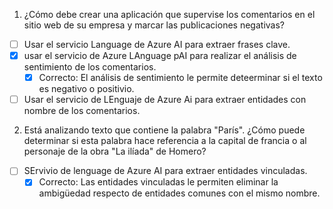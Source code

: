 1. ¿Cómo debe crear una aplicación que supervise los comentarios en el sitio web de su empresa y marcar las publicaciones negativas?

- [ ] Usar el servicio Language de Azure AI para extraer frases clave. 
- [X] usar el servicio de Azure LAnguage pAI para realizar el análisis de sentimiento de los comentarios.
    - [X] Correcto: El análisis de sentimiento le permite deteerminar si el texto es negativo o positivio.
- [ ] Usar el servicio de LEnguaje de Azure Ai para extraer entidades con nombre de los comentarios.

2. Está analizando texto que contiene la palabra "París". ¿Cómo puede determinar si esta palabra hace referencia a la capital de francia o al personaje de la obra "La ilíada" de Homero?
- [ ] SErvivio de lenguage de Azure AI para extraer entidades vinculadas. 
    - [X] Correcto: Las entidades vinculadas le permiten eliminar la ambigüedad respecto de entidades comunes con el mismo nombre.
